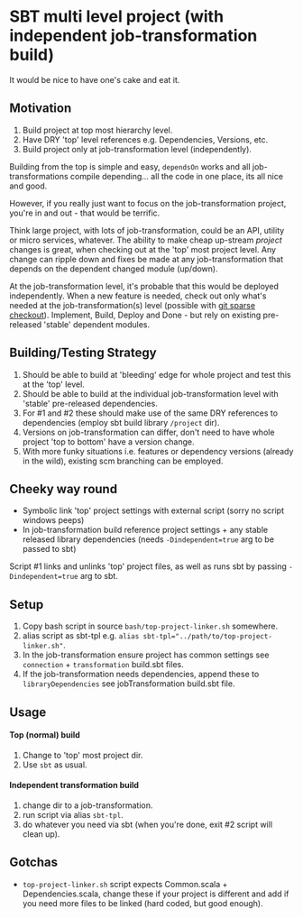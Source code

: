 # SBT multi level project (with independent job-transformation build)

It would be nice to have one's cake and eat it.

## Motivation
1. Build project at top most hierarchy level.
2. Have DRY 'top' level references e.g. Dependencies, Versions, etc.
3. Build project only at job-transformation level (independently).

Building from the top is simple and easy, `dependsOn` works and all job-transformations compile depending... all the code in one place, its all nice and good.

However, if you really just want to focus on the job-transformation project, you're in and out - that would be terrific.

Think large project, with lots of job-transformation, could be an API, utility or micro services, whatever.
The ability to make cheap up-stream *project* changes is great, when checking out at the 'top' most project level. Any change can ripple down and fixes be made at any job-transformation that depends on the dependent changed module (up/down).

At the job-transformation level, it's probable that this would be deployed independently. When a new feature is needed, check out only what's needed at the job-transformation(s) level (possible with [git sparse checkout](https://git-scm.com/docs/git-read-tree#_sparse_checkout)). Implement, Build, Deploy and Done - but rely on existing pre-released 'stable' dependent modules.
 
## Building/Testing Strategy
1. Should be able to build at 'bleeding' edge for whole project and test this at the 'top' level.
2. Should be able to build at the individual job-transformation level with 'stable' pre-released dependencies.
3. For #1 and #2 these should make use of the same DRY references to dependencies (employ sbt build library `/project` dir).
4. Versions on job-transformation can differ, don't need to have whole project 'top to bottom' have a version change.
5. With more funky situations i.e. features or dependency versions (already in the wild), existing scm branching can be employed.

## Cheeky way round
* Symbolic link 'top' project settings with external script (sorry no script windows peeps)
* In job-transformation build reference project settings + any stable released library dependencies (needs `-Dindependent=true` arg to be passed to sbt)

Script #1 links and unlinks 'top' project files, as well as runs sbt by passing `-Dindependent=true` arg to sbt.

## Setup
1. Copy bash script in source `bash/top-project-linker.sh` somewhere.
2. alias script as sbt-tpl e.g. `alias sbt-tpl="../path/to/top-project-linker.sh"`.
3. In the job-transformation ensure project has common settings see `connection` + `transformation` build.sbt files.
4. If the job-transformation needs dependencies, append these to `libraryDependencies` see jobTransformation build.sbt file.

## Usage
#### Top (normal) build
1. Change to 'top' most project dir.
2. Use `sbt` as usual.

#### Independent transformation build 
1. change dir to a job-transformation.
2. run script via alias `sbt-tpl`.
3. do whatever you need via sbt (when you're done, exit #2 script will clean up).

## Gotchas
* `top-project-linker.sh` script expects Common.scala + Dependencies.scala, change these if your project is different and add if you need more files to be linked (hard coded, but good enough).
